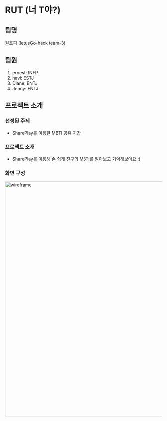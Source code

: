 # RUT (너 T야?)

## 팀명

원프피 (letusGo-hack team-3)

## 팀원

1. ernest: INFP
2. havi: ESTJ
3. Diane: ENTJ
4. Jenny: ENTJ

## 프로젝트 소개

### 선정된 주제

- SharePlay를 이용한 MBTI 공유 지갑

### 프로젝트 소개

- SharePlay를 이용해 손 쉽게 친구의 MBTI를 알아보고 기억해보아요 :)

### 화면 구성

<img width="753" alt="wireframe" src="https://github.com/letusGo-Hack/RUT/assets/25509153/2bccd707-c909-4708-956c-6aeed7c365cd">

